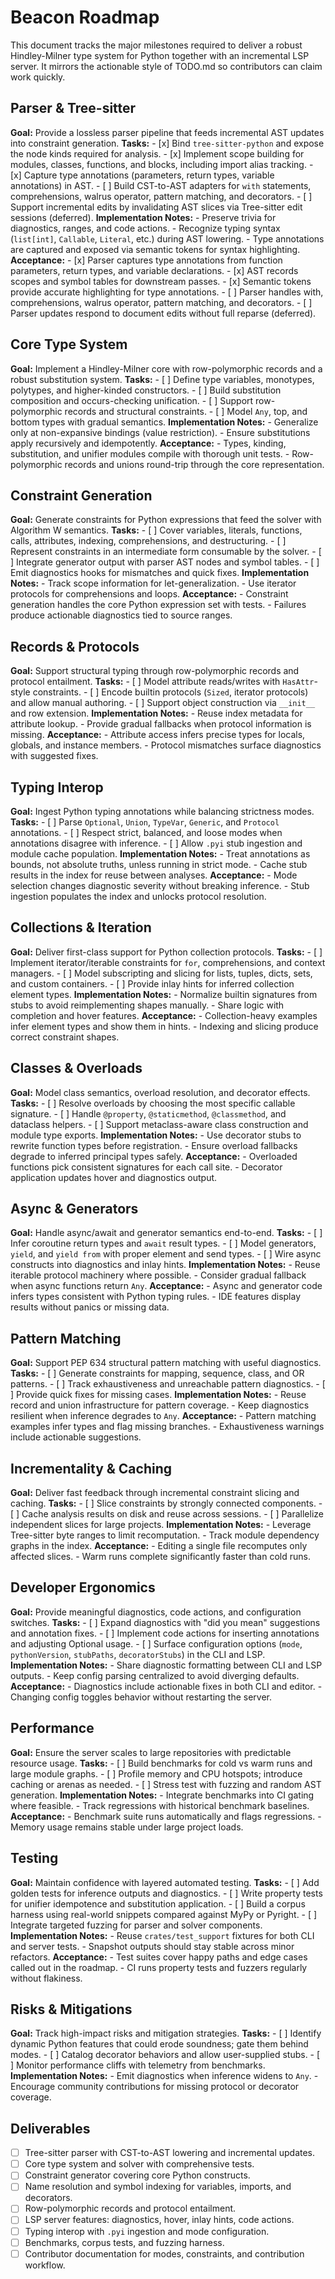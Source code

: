 # Beacon Roadmap

This document tracks the major milestones required to deliver a robust Hindley-Milner type system for Python together with an incremental LSP server. It mirrors the actionable style of TODO.md so contributors can claim work quickly.

## Parser & Tree-sitter

**Goal:** Provide a lossless parser pipeline that feeds incremental AST updates into constraint generation.
**Tasks:**
    - [x] Bind `tree-sitter-python` and expose the node kinds required for analysis.
    - [x] Implement scope building for modules, classes, functions, and blocks, including import alias tracking.
    - [x] Capture type annotations (parameters, return types, variable annotations) in AST.
    - [ ] Build CST-to-AST adapters for `with` statements, comprehensions, walrus operator, pattern matching, and decorators.
    - [ ] Support incremental edits by invalidating AST slices via Tree-sitter edit sessions (deferred).
**Implementation Notes:**
    - Preserve trivia for diagnostics, ranges, and code actions.
    - Recognize typing syntax (`list[int]`, `Callable`, `Literal`, etc.) during AST lowering.
    - Type annotations are captured and exposed via semantic tokens for syntax highlighting.
**Acceptance:**
    - [x] Parser captures type annotations from function parameters, return types, and variable declarations.
    - [x] AST records scopes and symbol tables for downstream passes.
    - [x] Semantic tokens provide accurate highlighting for type annotations.
    - [ ] Parser handles with, comprehensions, walrus operator, pattern matching, and decorators.
    - [ ] Parser updates respond to document edits without full reparse (deferred).

## Core Type System

**Goal:** Implement a Hindley-Milner core with row-polymorphic records and a robust substitution system.
**Tasks:**
    - [ ] Define type variables, monotypes, polytypes, and higher-kinded constructors.
    - [ ] Build substitution composition and occurs-checking unification.
    - [ ] Support row-polymorphic records and structural constraints.
    - [ ] Model `Any`, top, and bottom types with gradual semantics.
**Implementation Notes:**
    - Generalize only at non-expansive bindings (value restriction).
    - Ensure substitutions apply recursively and idempotently.
**Acceptance:**
    - Types, kinding, substitution, and unifier modules compile with thorough unit tests.
    - Row-polymorphic records and unions round-trip through the core representation.

## Constraint Generation

**Goal:** Generate constraints for Python expressions that feed the solver with Algorithm W semantics.
**Tasks:**
    - [ ] Cover variables, literals, functions, calls, attributes, indexing, comprehensions, and destructuring.
    - [ ] Represent constraints in an intermediate form consumable by the solver.
    - [ ] Integrate generator output with parser AST nodes and symbol tables.
    - [ ] Emit diagnostics hooks for mismatches and quick fixes.
**Implementation Notes:**
    - Track scope information for let-generalization.
    - Use iterator protocols for comprehensions and loops.
**Acceptance:**
    - Constraint generation handles the core Python expression set with tests.
    - Failures produce actionable diagnostics tied to source ranges.

## Records & Protocols

**Goal:** Support structural typing through row-polymorphic records and protocol entailment.
**Tasks:**
    - [ ] Model attribute reads/writes with `HasAttr`-style constraints.
    - [ ] Encode builtin protocols (`Sized`, iterator protocols) and allow manual authoring.
    - [ ] Support object construction via `__init__` and row extension.
**Implementation Notes:**
    - Reuse index metadata for attribute lookup.
    - Provide gradual fallbacks when protocol information is missing.
**Acceptance:**
    - Attribute access infers precise types for locals, globals, and instance members.
    - Protocol mismatches surface diagnostics with suggested fixes.

## Typing Interop

**Goal:** Ingest Python typing annotations while balancing strictness modes.
**Tasks:**
    - [ ] Parse `Optional`, `Union`, `TypeVar`, `Generic`, and `Protocol` annotations.
    - [ ] Respect strict, balanced, and loose modes when annotations disagree with inference.
    - [ ] Allow `.pyi` stub ingestion and module cache population.
**Implementation Notes:**
    - Treat annotations as bounds, not absolute truths, unless running in strict mode.
    - Cache stub results in the index for reuse between analyses.
**Acceptance:**
    - Mode selection changes diagnostic severity without breaking inference.
    - Stub ingestion populates the index and unlocks protocol resolution.

## Collections & Iteration

**Goal:** Deliver first-class support for Python collection protocols.
**Tasks:**
    - [ ] Implement iterator/iterable constraints for `for`, comprehensions, and context managers.
    - [ ] Model subscripting and slicing for lists, tuples, dicts, sets, and custom containers.
    - [ ] Provide inlay hints for inferred collection element types.
**Implementation Notes:**
    - Normalize builtin signatures from stubs to avoid reimplementing shapes manually.
    - Share logic with completion and hover features.
**Acceptance:**
    - Collection-heavy examples infer element types and show them in hints.
    - Indexing and slicing produce correct constraint shapes.

## Classes & Overloads

**Goal:** Model class semantics, overload resolution, and decorator effects.
**Tasks:**
    - [ ] Resolve overloads by choosing the most specific callable signature.
    - [ ] Handle `@property`, `@staticmethod`, `@classmethod`, and dataclass helpers.
    - [ ] Support metaclass-aware class construction and module type exports.
**Implementation Notes:**
    - Use decorator stubs to rewrite function types before registration.
    - Ensure overload fallbacks degrade to inferred principal types safely.
**Acceptance:**
    - Overloaded functions pick consistent signatures for each call site.
    - Decorator application updates hover and diagnostics output.

## Async & Generators

**Goal:** Handle async/await and generator semantics end-to-end.
**Tasks:**
    - [ ] Infer coroutine return types and `await` result types.
    - [ ] Model generators, `yield`, and `yield from` with proper element and send types.
    - [ ] Wire async constructs into diagnostics and inlay hints.
**Implementation Notes:**
    - Reuse iterable protocol machinery where possible.
    - Consider gradual fallback when async functions return `Any`.
**Acceptance:**
    - Async and generator code infers types consistent with Python typing rules.
    - IDE features display results without panics or missing data.

## Pattern Matching

**Goal:** Support PEP 634 structural pattern matching with useful diagnostics.
**Tasks:**
    - [ ] Generate constraints for mapping, sequence, class, and OR patterns.
    - [ ] Track exhaustiveness and unreachable pattern diagnostics.
    - [ ] Provide quick fixes for missing cases.
**Implementation Notes:**
    - Reuse record and union infrastructure for pattern coverage.
    - Keep diagnostics resilient when inference degrades to `Any`.
**Acceptance:**
    - Pattern matching examples infer types and flag missing branches.
    - Exhaustiveness warnings include actionable suggestions.

## Incrementality & Caching

**Goal:** Deliver fast feedback through incremental constraint slicing and caching.
**Tasks:**
    - [ ] Slice constraints by strongly connected components.
    - [ ] Cache analysis results on disk and reuse across sessions.
    - [ ] Parallelize independent slices for large projects.
**Implementation Notes:**
    - Leverage Tree-sitter byte ranges to limit recomputation.
    - Track module dependency graphs in the index.
**Acceptance:**
    - Editing a single file recomputes only affected slices.
    - Warm runs complete significantly faster than cold runs.

## Developer Ergonomics

**Goal:** Provide meaningful diagnostics, code actions, and configuration switches.
**Tasks:**
    - [ ] Expand diagnostics with "did you mean" suggestions and annotation fixes.
    - [ ] Implement code actions for inserting annotations and adjusting Optional usage.
    - [ ] Surface configuration options (`mode`, `pythonVersion`, `stubPaths`, `decoratorStubs`) in the CLI and LSP.
**Implementation Notes:**
    - Share diagnostic formatting between CLI and LSP outputs.
    - Keep config parsing centralized to avoid diverging defaults.
**Acceptance:**
    - Diagnostics include actionable fixes in both CLI and editor.
    - Changing config toggles behavior without restarting the server.

## Performance

**Goal:** Ensure the server scales to large repositories with predictable resource usage.
**Tasks:**
    - [ ] Build benchmarks for cold vs warm runs and large module graphs.
    - [ ] Profile memory and CPU hotspots; introduce caching or arenas as needed.
    - [ ] Stress test with fuzzing and random AST generation.
**Implementation Notes:**
    - Integrate benchmarks into CI gating where feasible.
    - Track regressions with historical benchmark baselines.
**Acceptance:**
    - Benchmark suite runs automatically and flags regressions.
    - Memory usage remains stable under large project loads.

## Testing

**Goal:** Maintain confidence with layered automated testing.
**Tasks:**
    - [ ] Add golden tests for inference outputs and diagnostics.
    - [ ] Write property tests for unifier idempotence and substitution application.
    - [ ] Build a corpus harness using real-world snippets compared against MyPy or Pyright.
    - [ ] Integrate targeted fuzzing for parser and solver components.
**Implementation Notes:**
    - Reuse `crates/test_support` fixtures for both CLI and server tests.
    - Snapshot outputs should stay stable across minor refactors.
**Acceptance:**
    - Test suites cover happy paths and edge cases called out in the roadmap.
    - CI runs property tests and fuzzers regularly without flakiness.

## Risks & Mitigations

**Goal:** Track high-impact risks and mitigation strategies.
**Tasks:**
    - [ ] Identify dynamic Python features that could erode soundness; gate them behind modes.
    - [ ] Catalog decorator behaviors and allow user-supplied stubs.
    - [ ] Monitor performance cliffs with telemetry from benchmarks.
**Implementation Notes:**
    - Emit diagnostics when inference widens to `Any`.
    - Encourage community contributions for missing protocol or decorator coverage.

## Deliverables

- [ ] Tree-sitter parser with CST-to-AST lowering and incremental updates.
- [ ] Core type system and solver with comprehensive tests.
- [ ] Constraint generator covering core Python constructs.
- [ ] Name resolution and symbol indexing for variables, imports, and decorators.
- [ ] Row-polymorphic records and protocol entailment.
- [ ] LSP server features: diagnostics, hover, inlay hints, code actions.
- [ ] Typing interop with `.pyi` ingestion and mode configuration.
- [ ] Benchmarks, corpus tests, and fuzzing harness.
- [ ] Contributor documentation for modes, constraints, and contribution workflow.
